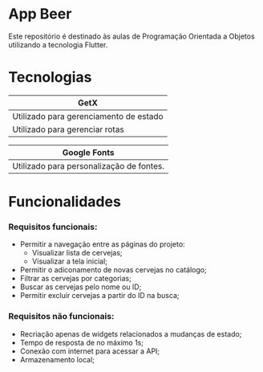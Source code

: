 # App Beer

Este repositório é destinado às aulas de Programação Orientada a Objetos utilizando a tecnologia Flutter.

# Tecnologias

| GetX                                   |
| -------------------------------------- |
| Utilizado para gerenciamento de estado |
| Utilizado para gerenciar rotas         |

| Google Fonts                             |
| ---------------------------------------- |
| Utilizado para personalização de fontes. |

# Funcionalidades

### Requisitos funcionais:

- Permitir a navegação entre as páginas do projeto:
  - Visualizar lista de cervejas;
  - Visualizar a tela inicial;
- Permitir o adiconamento de novas cervejas no catálogo;
- Filtrar as cervejas por categorias;
- Buscar as cervejas pelo nome ou ID;
- Permitir excluir cervejas a partir do ID na busca;

### Requisitos não funcionais:

- Recriação apenas de widgets relacionados a mudanças de estado;
- Tempo de resposta de no máximo 1s;
- Conexão com internet para acessar a API;
- Armazenamento local;
